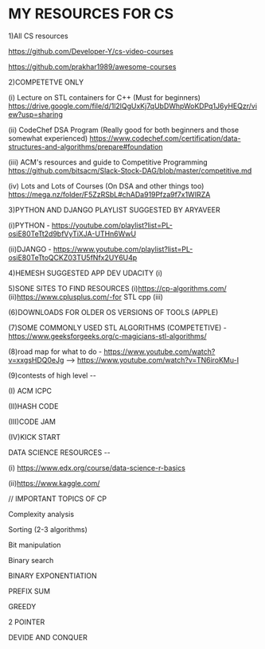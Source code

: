 # MY RESOURCES FOR CS
1)All CS resources

https://github.com/Developer-Y/cs-video-courses

https://github.com/prakhar1989/awesome-courses

2)COMPETETVE ONLY

(i) Lecture on STL containers for C++ (Must for beginners)
https://drive.google.com/file/d/1l2lQgUxKj7qUbDWhpWoKDPq1J6yHEQzr/view?usp=sharing

(ii) CodeChef DSA Program (Really good for both beginners and those somewhat experienced)
https://www.codechef.com/certification/data-structures-and-algorithms/prepare#foundation

(iii) ACM's resources and guide to Competitive Programming
https://github.com/bitsacm/Slack-Stock-DAG/blob/master/competitive.md

(iv) Lots and Lots of Courses (On DSA and other things too)
https://mega.nz/folder/F5ZzRSbL#chADa919Pfza9f7x1WIRZA

3)PYTHON AND DJANGO PLAYLIST SUGGESTED BY ARYAVEER

(i)PYTHON - https://youtube.com/playlist?list=PL-osiE80TeTt2d9bfVyTiXJA-UTHn6WwU

(ii)DJANGO - https://www.youtube.com/playlist?list=PL-osiE80TeTtoQCKZ03TU5fNfx2UY6U4p

4)HEMESH SUGGESTED APP DEV UDACITY
(i)

5)SONE SITES TO FIND RESOURCES
(i)https://cp-algorithms.com/
(ii)https://www.cplusplus.com/-for STL cpp
(iii)

(6)DOWNLOADS FOR OLDER OS VERSIONS OF TOOLS (APPLE) 

(7)SOME COMMONLY USED STL ALGORITHMS (COMPETETIVE) - https://www.geeksforgeeks.org/c-magicians-stl-algorithms/ 

(8)road map for what to do - https://www.youtube.com/watch?v=xxgsHDQ0eJg --> https://www.youtube.com/watch?v=TN6iroKMu-I

(9)contests of high level -- 

(I) ACM ICPC

(II)HASH CODE 

(III)CODE JAM 

(IV)KICK START

DATA SCIENCE RESOURCES --

(i) https://www.edx.org/course/data-science-r-basics

(ii)https://www.kaggle.com/


// IMPORTANT TOPICS OF CP

Complexity analysis

Sorting (2-3 algorithms)

Bit manipulation

Binary search

BINARY EXPONENTIATION

PREFIX SUM

GREEDY

2 POINTER

DEVIDE AND CONQUER


                              
